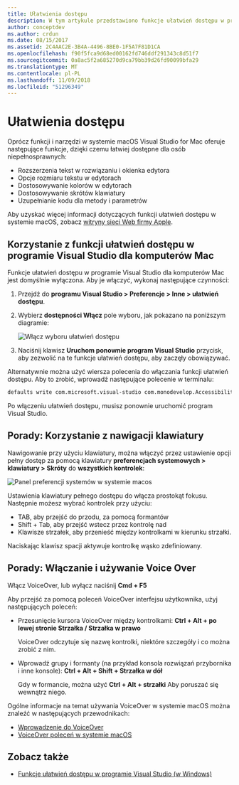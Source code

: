 ```yaml
---
title: Ułatwienia dostępu
description: W tym artykule przedstawiono funkcje ułatwień dostępu w programie Visual Studio dla komputerów Mac i jak można ją włączyć.
author: conceptdev
ms.author: crdun
ms.date: 08/15/2017
ms.assetid: 2C4AAC2E-3B4A-4496-8BE0-1F5A7F81D1CA
ms.openlocfilehash: f90f5fca9d68ed00162fd746ddf291343c8d51f7
ms.sourcegitcommit: 0a8ac5f2a685270d9ca79bb39d26fd90099bfa29
ms.translationtype: MT
ms.contentlocale: pl-PL
ms.lasthandoff: 11/09/2018
ms.locfileid: "51296349"
---
```

# <a name="accessibility"></a>Ułatwienia dostępu

Oprócz funkcji i narzędzi w systemie macOS Visual Studio for Mac oferuje następujące funkcje, dzięki czemu łatwiej dostępne dla osób niepełnosprawnych:

- Rozszerzenia tekst w rozwiązaniu i okienka edytora
- Opcje rozmiaru tekstu w edytorach
- Dostosowywanie kolorów w edytorach
- Dostosowywanie skrótów klawiatury
- Uzupełnianie kodu dla metody i parametrów

Aby uzyskać więcej informacji dotyczących funkcji ułatwień dostępu w systemie macOS, zobacz [witryny sieci Web firmy Apple](https://www.apple.com/accessibility/mac/).

## <a name="using-accessibility-features-in-visual-studio-for-mac"></a>Korzystanie z funkcji ułatwień dostępu w programie Visual Studio dla komputerów Mac

Funkcje ułatwień dostępu w programie Visual Studio dla komputerów Mac jest domyślnie wyłączona. Aby je włączyć, wykonaj następujące czynności:

1. Przejdź do **programu Visual Studio > Preferencje > Inne > ułatwień dostępu**.

2. Wybierz **dostępności Włącz** pole wyboru, jak pokazano na poniższym diagramie:

    ![Włącz wyboru ułatwień dostępu](media/accessibility-image1.png)

3. Naciśnij klawisz **Uruchom ponownie program Visual Studio** przycisk, aby zezwolić na te funkcje ułatwień dostępu, aby zaczęły obowiązywać.

Alternatywnie można użyć wiersza polecenia do włączania funkcji ułatwień dostępu. Aby to zrobić, wprowadź następujące polecenie w terminalu:

```bash
defaults write com.microsoft.visual-studio com.monodevelop.AccessibilityEnabled 1
```

Po włączeniu ułatwień dostępu, musisz ponownie uruchomić program Visual Studio.

## <a name="how-to-use-keyboard-navigation"></a>Porady: Korzystanie z nawigacji klawiatury

Nawigowanie przy użyciu klawiatury, można włączyć przez ustawienie opcji pełny dostęp za pomocą klawiatury **preferencjach systemowych > klawiatury > Skróty** do **wszystkich kontrolek**:

![Panel preferencji systemów w systemie macos](media/accessibility-image2.png)

Ustawienia klawiatury pełnego dostępu do włącza prostokąt fokusu. Następnie możesz wybrać kontrolek przy użyciu:

- TAB, aby przejść do przodu, za pomocą formantów
- Shift + Tab, aby przejść wstecz przez kontrolę nad
- Klawisze strzałek, aby przenieść między kontrolkami w kierunku strzałki.

Naciskając klawisz spacji aktywuje kontrolkę wąsko zdefiniowany.

## <a name="how-to-enable-and-use-voice-over"></a>Porady: Włączanie i używanie Voice Over

Włącz VoiceOver, lub wyłącz naciśnij **Cmd + F5**

Aby przejść za pomocą poleceń VoiceOver interfejsu użytkownika, użyj następujących poleceń:

- Przesunięcie kursora VoiceOver między kontrolkami: **Ctrl + Alt + po lewej stronie Strzałka / Strzałka w prawo**

   VoiceOver odczytuje się nazwę kontrolki, niektóre szczegóły i co można zrobić z nim.

- Wprowadź grupy i formanty (na przykład konsola rozwiązań przybornika i inne konsole): **Ctrl + Alt + Shift + Strzałka w dół**

   Gdy w formancie, można użyć **Ctrl + Alt + strzałki** Aby poruszać się wewnątrz niego.

Ogólne informacje na temat używania VoiceOver w systemie macOS można znaleźć w następujących przewodnikach:

- [Wprowadzenie do VoiceOver](https://help.apple.com/voiceover/info/guide/10.12/)
- [VoiceOver poleceń w systemie macOS](http://lab.dotjay.com/notes/voiceover-commands/)

## <a name="see-also"></a>Zobacz także

- [Funkcje ułatwień dostępu w programie Visual Studio (w Windows)](/visualstudio/ide/reference/accessibility-features-of-visual-studio)